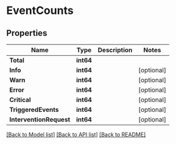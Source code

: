 # EventCounts

## Properties

Name | Type | Description | Notes
------------ | ------------- | ------------- | -------------
**Total** | **int64** |  | 
**Info** | **int64** |  | [optional] 
**Warn** | **int64** |  | [optional] 
**Error** | **int64** |  | [optional] 
**Critical** | **int64** |  | [optional] 
**TriggeredEvents** | **int64** |  | [optional] 
**InterventionRequest** | **int64** |  | [optional] 

[[Back to Model list]](../README.md#documentation-for-models) [[Back to API list]](../README.md#documentation-for-api-endpoints) [[Back to README]](../README.md)


